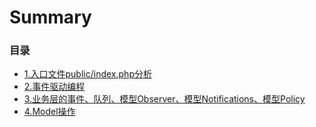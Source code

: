 # Summary

### 目录

* [1.入口文件public/index.php分析](docs/1.md)
* [2.事件驱动编程](docs/2.md)
* [3.业务层的事件、队列、模型Observer、模型Notifications、模型Policy](docs/3.md)
* [4.Model操作](docs/4.md)